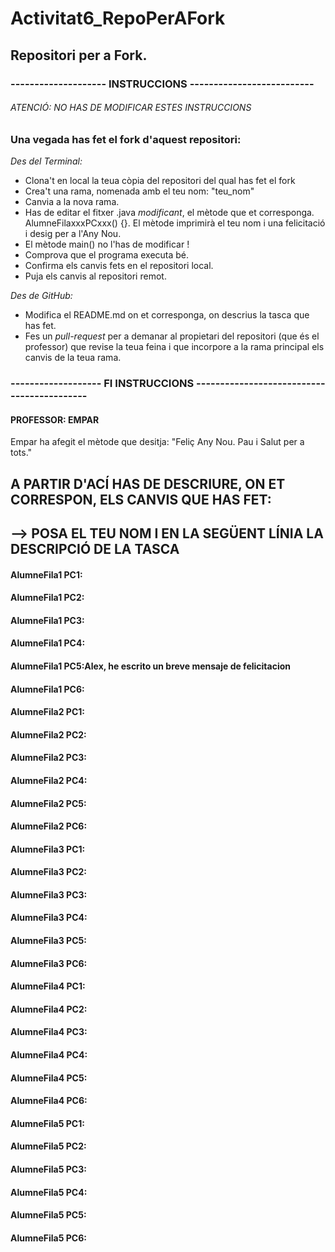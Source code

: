 # Activitat6_RepoPerAFork

## Repositori per a Fork.
### -------------------- INSTRUCCIONS --------------------------
###### ATENCIÓ: NO HAS DE MODIFICAR ESTES INSTRUCCIONS
### Una vegada has fet el fork d'aquest repositori:

*Des del Terminal:*

* Clona't en local la teua còpia del repositori del qual has fet el fork
* Crea't una rama, nomenada amb el teu nom:  "teu_nom"
* Canvia a la nova rama. 
* Has de editar el fitxer .java *modificant*, el mètode que et corresponga. AlumneFilaxxxPCxxx() {}. 
El mètode imprimirà el teu nom i una felicitació i desig per a l'Any Nou.
* El mètode main() no l'has de modificar !
* Comprova que el programa executa bé.
* Confirma els canvis fets en el repositori local.
* Puja els canvis al repositori remot.

*Des de GitHub:*

* Modifica el README.md on et corresponga, on descrius la tasca que has fet.
* Fes un *pull-request* per a demanar al propietari del repositori (que és el professor) que revise la teua feina i que incorpore a la rama principal els canvis de la teua rama.



### ------------------- FI INSTRUCCIONS -------------------------------------------


#### PROFESSOR:   EMPAR
Empar ha afegit el mètode que desitja: "Feliç Any Nou.  Pau i Salut per a tots."


## A PARTIR D'ACÍ HAS DE DESCRIURE, ON ET CORRESPON, ELS CANVIS QUE HAS FET:
## --> POSA EL TEU NOM I EN LA SEGÜENT LÍNIA LA DESCRIPCIÓ DE LA TASCA


#### AlumneFila1 PC1: 


#### AlumneFila1 PC2:


#### AlumneFila1 PC3:


#### AlumneFila1 PC4:


#### AlumneFila1 PC5:Alex, he escrito un breve mensaje de felicitacion


#### AlumneFila1 PC6:


#### AlumneFila2 PC1:


#### AlumneFila2 PC2:


#### AlumneFila2 PC3:


#### AlumneFila2 PC4:


#### AlumneFila2 PC5:


#### AlumneFila2 PC6:



#### AlumneFila3 PC1:


#### AlumneFila3 PC2:


#### AlumneFila3 PC3:


#### AlumneFila3 PC4:


#### AlumneFila3 PC5:


#### AlumneFila3 PC6:



#### AlumneFila4 PC1:


#### AlumneFila4 PC2:


#### AlumneFila4 PC3:


#### AlumneFila4 PC4:


#### AlumneFila4 PC5:


#### AlumneFila4 PC6:



#### AlumneFila5 PC1:


#### AlumneFila5 PC2:


#### AlumneFila5 PC3:


#### AlumneFila5 PC4:


#### AlumneFila5 PC5:


#### AlumneFila5 PC6:

